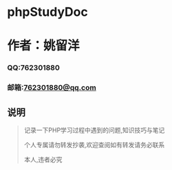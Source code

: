 # phpStudyDoc

# 作者：姚留洋

### QQ:762301880

### 邮箱:762301880@qq.com

## 说明

> 记录一下PHP学习过程中遇到的问题,知识技巧与笔记
>
> 个人专属请勿转发抄袭,欢迎查阅如有转发请务必联系
>
> 本人,违者必究


